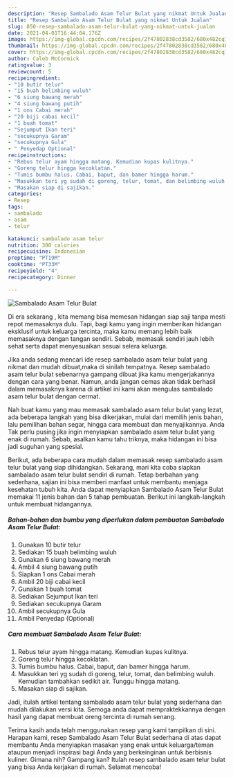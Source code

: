 ```yaml
---
description: "Resep Sambalado Asam Telur Bulat yang nikmat Untuk Jualan"
title: "Resep Sambalado Asam Telur Bulat yang nikmat Untuk Jualan"
slug: 850-resep-sambalado-asam-telur-bulat-yang-nikmat-untuk-jualan
date: 2021-04-01T16:44:04.176Z
image: https://img-global.cpcdn.com/recipes/2f47802838cd3582/680x482cq70/sambalado-asam-telur-bulat-foto-resep-utama.jpg
thumbnail: https://img-global.cpcdn.com/recipes/2f47802838cd3582/680x482cq70/sambalado-asam-telur-bulat-foto-resep-utama.jpg
cover: https://img-global.cpcdn.com/recipes/2f47802838cd3582/680x482cq70/sambalado-asam-telur-bulat-foto-resep-utama.jpg
author: Caleb McCormick
ratingvalue: 3
reviewcount: 5
recipeingredient:
- "10 butir telur"
- "15 buah belimbing wuluh"
- "6 siung bawang merah"
- "4 siung bawang putih"
- "1 ons Cabai merah"
- "20 biji cabai kecil"
- "1 buah tomat"
- "Sejumput Ikan teri"
- "secukupnya Garam"
- "secukupnya Gula"
- " Penyedap Optional"
recipeinstructions:
- "Rebus telur ayam hingga matang. Kemudian kupas kulitnya."
- "Goreng telur hingga kecoklatan."
- "Tumis bumbu halus. Cabai, baput, dan bamer hingga harum."
- "Masukkan teri yg sudah di goreng, telur, tomat, dan belimbing wuluh. Kemudian tambahkan sedikit air. Tunggu hingga matang."
- "Masakan siap di sajikan."
categories:
- Resep
tags:
- sambalado
- asam
- telur

katakunci: sambalado asam telur 
nutrition: 300 calories
recipecuisine: Indonesian
preptime: "PT19M"
cooktime: "PT33M"
recipeyield: "4"
recipecategory: Dinner

---
```



![Sambalado Asam Telur Bulat](https://img-global.cpcdn.com/recipes/2f47802838cd3582/680x482cq70/sambalado-asam-telur-bulat-foto-resep-utama.jpg)

Di era  sekarang , kita memang bisa memesan hidangan siap saji tanpa mesti repot memasaknya dulu. Tapi, bagi kamu yang ingin memberikan hidangan eksklusif untuk keluarga tercinta, maka kamu memang lebih baik memasaknya dengan tangan sendiri. Sebab, memasak sendiri jauh lebih sehat serta dapat menyesuaikan sesuai selera keluarga.

Jika anda sedang mencari ide resep sambalado asam telur bulat yang nikmat dan mudah dibuat,maka di sinilah tempatnya. Resep sambalado asam telur bulat  sebenarnya gampang dibuat jika kamu mengerjakannya dengan cara yang benar. Namun, anda jangan cemas akan tidak berhasil dalam memasaknya 
karena di artikel ini kami akan mengulas sambalado asam telur bulat dengan cermat.  



Nah buat kamu yang mau memasak sambalado asam telur bulat yang lezat, ada beberapa langkah yang bisa dikerjakan, mulai dari memilih jenis bahan, lalu pemilihan bahan segar, hingga cara membuat dan menyajikannya. Anda Tak perlu pusing jika ingin menyiapkan sambalado asam telur bulat yang enak di rumah. Sebab, asalkan kamu  tahu triknya, maka hidangan ini bisa jadi suguhan yang spesial.

Berikut, ada beberapa cara mudah dalam memasak resep sambalado asam telur bulat yang siap dihidangkan. Sekarang, mari kita coba siapkan sambalado asam telur bulat sendiri di rumah. Tetap berbahan yang sederhana, sajian ini bisa memberi manfaat untuk membantu menjaga kesehatan tubuh kita. Anda dapat menyiapkan Sambalado Asam Telur Bulat memakai 11 jenis bahan dan 5 tahap pembuatan. Berikut ini langkah-langkah untuk membuat hidangannya.

<!--inarticleads1-->

##### Bahan-bahan dan bumbu yang diperlukan dalam pembuatan Sambalado Asam Telur Bulat:

1. Gunakan 10 butir telur
1. Sediakan 15 buah belimbing wuluh
1. Gunakan 6 siung bawang merah
1. Ambil 4 siung bawang putih
1. Siapkan 1 ons Cabai merah
1. Ambil 20 biji cabai kecil
1. Gunakan 1 buah tomat
1. Sediakan Sejumput Ikan teri
1. Sediakan secukupnya Garam
1. Ambil secukupnya Gula
1. Ambil  Penyedap (Optional)




<!--inarticleads2-->

##### Cara membuat Sambalado Asam Telur Bulat:

1. Rebus telur ayam hingga matang. Kemudian kupas kulitnya.
1. Goreng telur hingga kecoklatan.
1. Tumis bumbu halus. Cabai, baput, dan bamer hingga harum.
1. Masukkan teri yg sudah di goreng, telur, tomat, dan belimbing wuluh. Kemudian tambahkan sedikit air. Tunggu hingga matang.
1. Masakan siap di sajikan.




Jadi, itulah artikel tentang  sambalado asam telur bulat  yang sederhana dan mudah dilakukan versi kita. Semoga anda dapat mempraktekkannya dengan hasil yang dapat membuat oreng tercinta di rumah senang. 

Terima kasih anda telah menggunakan resep yang kami tampilkan di sini. Harapan kami, resep  Sambalado Asam Telur Bulat sederhana di atas dapat membantu Anda menyiapkan masakan yang enak untuk keluarga/teman ataupun menjadi inspirasi bagi Anda yang berkeinginan untuk berbisnis kuliner. Gimana nih? Gampang kan? Itulah resep sambalado asam telur bulat yang bisa Anda kerjakan di rumah. Selamat mencoba!

